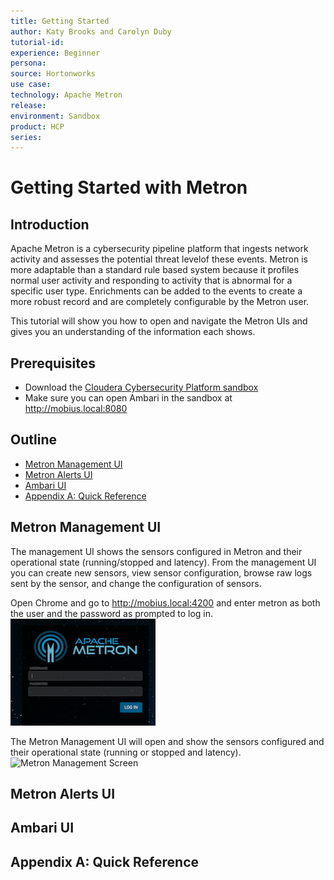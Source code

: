 ```yaml
---
title: Getting Started
author: Katy Brooks and Carolyn Duby
tutorial-id:
experience: Beginner
persona:
source: Hortonworks
use case: 
technology: Apache Metron
release: 
environment: Sandbox
product: HCP
series: 
---
```


# Getting Started with Metron

## Introduction

Apache Metron is a cybersecurity pipeline platform that ingests network activity and assesses the potential threat levelof these events. Metron is more adaptable than a standard rule based system because it profiles normal user activity and responding to activity that is abnormal for a specific user type. Enrichments can be added to the events to create a more robust record and are completely configurable by the Metron user.

This tutorial will show you how to open and navigate the Metron UIs and gives you an understanding of the information each shows.

## Prerequisites

- Download the [Cloudera Cybersecurity Platform sandbox](http://needlink.com)
- Make sure you can open Ambari in the sandbox at http://mobius.local:8080 

## Outline

- [Metron Management UI](#metron-management-ui)
- [Metron Alerts UI](#metron-alerts-ui)
- [Ambari UI](#ambari-ui)
- [Appendix A: Quick Reference](#appendix-a-quick-reference)

## Metron Management UI

The management UI shows the sensors configured in Metron and their operational state (running/stopped and latency). From the management UI you can create new sensors, view sensor configuration, browse raw logs sent by the sensor, and change the configuration of sensors.

Open Chrome and go to http://mobius.local:4200 and enter metron as both the user and the password as prompted to log in.
![Metron Login Screen](assets/metron_login.png)

The Metron Management UI will open and show the sensors configured and their operational state (running or stopped and latency).
![Metron Management Screen](assests/metron_management.png)


## Metron Alerts UI

## Ambari UI

## Appendix A: Quick Reference

